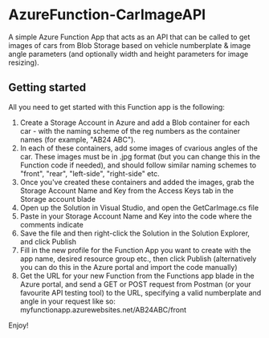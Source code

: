 # AzureFunction-CarImageAPI
A simple Azure Function App that acts as an API that can be called to get images of cars from Blob Storage based on vehicle numberplate &amp; image angle parameters (and optionally width and height parameters for image resizing).

## Getting started
All you need to get started with this Function app is the following:

1. Create a Storage Account in Azure and add a Blob container for each car - with the naming scheme of the reg numbers as the container names (for example, "AB24 ABC").
2. In each of these containers, add some images of cvarious angles of the car. These images must be in .jpg format (but you can change this in the Function code if needed), and should follow similar naming schemes to "front", "rear", "left-side", "right-side" etc.
3. Once you've created these containers and added the images, grab the Storage Account Name and Key from the Access Keys tab in the Storage account blade
4. Open up the Solution in Visual Studio, and open the GetCarImage.cs file
5. Paste in your Storage Account Name and Key into the code where the comments indicate
6. Save the file and then right-click the Solution in the Solution Explorer, and click Publish
7. Fill in the new profile for the Function App you want to create with the app name, desired resource group etc., then click Publish (alternatively you can do this in the Azure portal and import the code manually)
8. Get the URL for your new Function from the Functions app blade in the Azure portal, and send a GET or POST request from Postman (or your favourite API testing tool) to the URL, specifying a valid numberplate and angle in your request like so: myfunctionapp.azurewebsites.net/AB24ABC/front

Enjoy!
